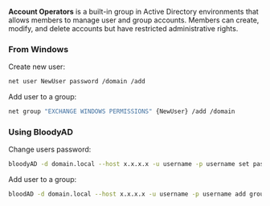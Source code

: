 **Account Operators** is a built-in group in Active Directory environments that allows members to manage user and group accounts. Members can create, modify, and delete accounts but have restricted administrative rights.

### From Windows

Create new user:
```bash
net user NewUser password /domain /add
```

Add user to a group:

```bash
net group "EXCHANGE WINDOWS PERMISSIONS" {NewUser} /add /domain
```

### Using BloodyAD

Change users password:

```bash
bloodyAD -d domain.local --host x.x.x.x -u username -p username set password target_user new_password
```

Add user to a group:

```bash
bloodAD -d domain.local --host x.x.x.x -u username -p username add groupMember 'Remote Management Users' user_to_add
```
